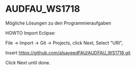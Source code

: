 # AUDFAU_WS1718
Mögliche Lösungen zu den Programmieraufgaben


HOWTO Import Eclipse:

File -> Import -> Git -> Projects, click Next, Select "URI",

Insert https://github.com/alsayeedFAU/AUDFAU_WS1718.git

Click Next until done.
